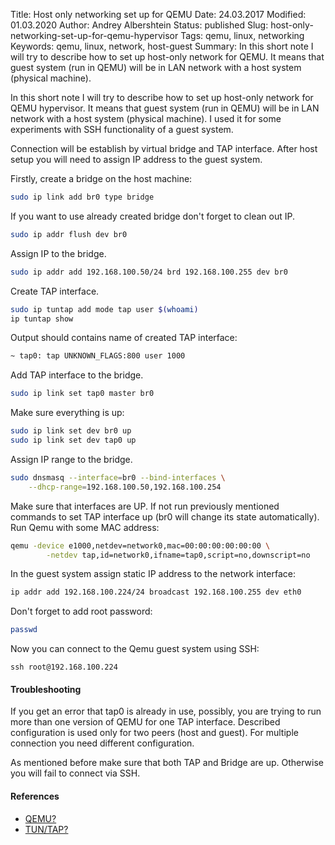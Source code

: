 Title: Host only networking set up for QEMU
Date: 24.03.2017
Modified: 01.03.2020
Author: Andrey Albershtein
Status: published
Slug: host-only-networking-set-up-for-qemu-hypervisor
Tags: qemu, linux, networking
Keywords: qemu, linux, network, host-guest
Summary: In this short note I will try to describe how to set up host-only network for QEMU. It means that guest system (run in QEMU) will be in LAN network with a host system (physical machine).

In this short note I will try to describe how to set up host-only network for QEMU
hypervisor. It means that guest system (run in QEMU) will be in LAN network
with a host system (physical machine). I used it for some experiments with SSH 
functionality of a guest system.

Connection will be establish by virtual bridge and TAP interface. After host
setup you will need to assign IP address to the guest system.

Firstly, create a bridge on the host machine:

```sh
sudo ip link add br0 type bridge
```

If you want to use already created bridge don't forget to clean out IP.

```sh
sudo ip addr flush dev br0
```

Assign IP to the bridge.

```sh
sudo ip addr add 192.168.100.50/24 brd 192.168.100.255 dev br0
```

Create TAP interface.

```sh
sudo ip tuntap add mode tap user $(whoami)
ip tuntap show
```

Output should contains name of created TAP interface:

```sh
~ tap0: tap UNKNOWN_FLAGS:800 user 1000
```

Add TAP interface to the bridge.

```sh
sudo ip link set tap0 master br0
```

Make sure everything is up:

```sh
sudo ip link set dev br0 up
sudo ip link set dev tap0 up
```

Assign IP range to the bridge.

```sh
sudo dnsmasq --interface=br0 --bind-interfaces \
    --dhcp-range=192.168.100.50,192.168.100.254
```

Make sure that interfaces are UP. If not run previously mentioned commands to set
TAP interface up (br0 will change its state automatically). Run Qemu with some
MAC address:

```sh
qemu -device e1000,netdev=network0,mac=00:00:00:00:00:00 \
        -netdev tap,id=network0,ifname=tap0,script=no,downscript=no
```

In the guest system assign static IP address to the network interface:

```sh
ip addr add 192.168.100.224/24 broadcast 192.168.100.255 dev eth0
```

Don't forget to add root password:

```sh
passwd
```

Now you can connect to the Qemu guest system using SSH:

```
ssh root@192.168.100.224
```

#### Troubleshooting

If you get an error that tap0 is already in use, possibly, you are trying to run
more than one version of QEMU for one TAP interface. Described configuration is
used only for two peers (host and guest). For multiple connection you need
different configuration.

As mentioned before make sure that both TAP and Bridge are up.  Otherwise you
will fail to connect via SSH.

#### References

- [QEMU?](http://www.qemu-project.org/)
- [TUN/TAP?](https://en.wikipedia.org/wiki/TUN/TAP)
